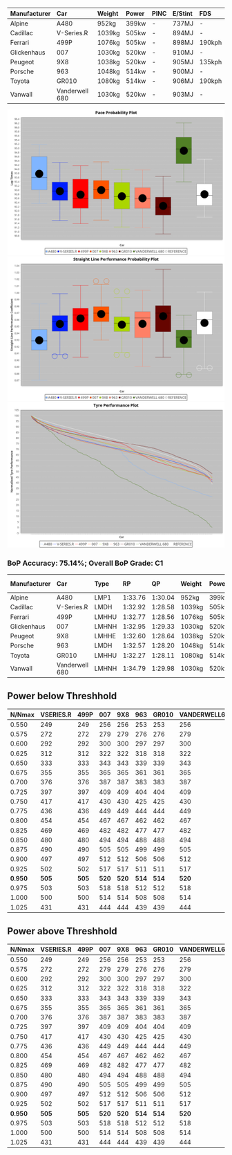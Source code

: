 |Manufacturer|Car|Weight|Power|PINC|E/Stint|FDS|
|:-|:-|:-|:-|:-|:-|:-|
|Alpine|A480|952kg|399kw|-|737MJ|-|
|Cadillac|V-Series.R|1039kg|505kw|-|894MJ|-|
|Ferrari|499P|1076kg|505kw|-|898MJ|190kph|
|Glickenhaus|007|1030kg|520kw|-|910MJ|-|
|Peugeot|9X8|1038kg|520kw|-|905MJ|135kph|
|Porsche|963|1048kg|514kw|-|900MJ|-|
|Toyota|GR010|1080kg|514kw|-|906MJ|190kph|
|Vanwall|Vanderwell 680|1030kg|520kw|-|903MJ|-|

![PACECHART](./IMG/OFFICIAL.png)
![STRAIGHTLINEPERFORMANCECHART](./IMG/OFFICIAL_sp.png)
![TYREPERFORMANCECHART](./IMG/OFFICIAL_tw.png)

### BoP Accuracy: 75.14%; Overall BoP Grade: C1
|Manufacturer|Car|Type|RP|QP|Weight|Power¹|Threshhold|PINC|Power²|E/Stint|AVG Vmax|FDS|RDLC|L/Stint|BOP-Grade|ModelAccuracy|ModelPoints|Match%|
|:-|:-|:-|:-|:-|:-|:-|:-|:-|:-|:-|:-|:-|:-|:-|:-|:-|:-|:-|
|Alpine|A480|LMP1|1:33.76|1:30.04|952kg|399kw|0.0kph|-|399kw|737MJ|317.48kph|-|0.98|38|+B1|67.92%|957|87.76%|
|Cadillac|V-Series.R|LMDH|1:32.92|1:28.58|1039kg|505kw|0.0kph|-|505kw|894MJ|325.84kph|-|1.03|41|+B1|91.10%|1770|87.84%|
|Ferrari|499P|LMHHU|1:32.77|1:28.56|1076kg|505kw|0.0kph|-|505kw|898MJ|326.31kph|190kph|1.02|41|-A2|84.26%|2292|91.62%|
|Glickenhaus|007|LMHNH|1:32.95|1:29.33|1030kg|520kw|0.0kph|-|520kw|910MJ|330.43kph|-|0.96|40|~A1|94.63%|1605|95.95%|
|Peugeot|9X8|LMHHE|1:32.60|1:28.64|1038kg|520kw|0.0kph|-|520kw|905MJ|326.55kph|135kph|1.03|40|-B2|83.63%|2468|82.70%|
|Porsche|963|LMDH|1:32.57|1:28.20|1048kg|514kw|0.0kph|-|514kw|900MJ|326.74kph|-|1.02|41|-C1|93.14%|5746|76.62%|
|Toyota|GR010|LMHHU|1:32.27|1:28.11|1080kg|514kw|0.0kph|-|514kw|906MJ|327.45kph|190kph|1.01|41|-D2|87.37%|3154|62.72%|
|Vanwall|Vanderwell 680|LMHNH|1:34.79|1:29.98|1030kg|520kw|0.0kph|-|520kw|903MJ|322.98kph|-|1.02|40|+Ω1|90.28%|604|15.90%|

## Power below Threshhold
|N/Nmax|VSERIES.R|499P|007|9X8|963|GR010|VANDERWELL680|​|RPM|A480|
|:-|:-|:-|:-|:-|:-|:-|:-|:-|:-|:-|
|0.550|249|249|256|256|253|253|256|​|--|-|
|0.575|272|272|279|279|276|276|279|​|--|-|
|0.600|292|292|300|300|297|297|300|​|--|-|
|0.625|312|312|322|322|318|318|322|​|--|-|
|0.650|333|333|343|343|339|339|343|​|--|-|
|0.675|355|355|365|365|361|361|365|​|--|-|
|0.700|376|376|387|387|383|383|387|​|--|-|
|0.725|397|397|409|409|404|404|409|​|--|-|
|0.750|417|417|430|430|425|425|430|​|--|-|
|0.775|436|436|449|449|444|444|449|​|5000|234|
|0.800|454|454|467|467|462|462|467|​|5500|277|
|0.825|469|469|482|482|477|477|482|​|6000|309|
|0.850|480|480|494|494|488|488|494|​|6500|349|
|0.875|490|490|505|505|499|499|505|​|7000|390|
|0.900|497|497|512|512|506|506|512|​|7500|400|
|0.925|502|502|517|517|511|511|517|​|8000|396|
|**0.950**|**505**|**505**|**520**|**520**|**514**|**514**|**520**|**​**|**8500**|**399**|
|0.975|503|503|518|518|512|512|518|​|9000|200|
|1.000|500|500|514|514|508|508|514|​|--|-|
|1.025|431|431|444|444|439|439|444|​|--|-|

## Power above Threshhold
|N/Nmax|VSERIES.R|499P|007|9X8|963|GR010|VANDERWELL680|​|RPM|A480|
|:-|:-|:-|:-|:-|:-|:-|:-|:-|:-|:-|
|0.550|249|249|256|256|253|253|256|​|--|-|
|0.575|272|272|279|279|276|276|279|​|--|-|
|0.600|292|292|300|300|297|297|300|​|--|-|
|0.625|312|312|322|322|318|318|322|​|--|-|
|0.650|333|333|343|343|339|339|343|​|--|-|
|0.675|355|355|365|365|361|361|365|​|--|-|
|0.700|376|376|387|387|383|383|387|​|--|-|
|0.725|397|397|409|409|404|404|409|​|--|-|
|0.750|417|417|430|430|425|425|430|​|--|-|
|0.775|436|436|449|449|444|444|449|​|5000|234|
|0.800|454|454|467|467|462|462|467|​|5500|277|
|0.825|469|469|482|482|477|477|482|​|6000|309|
|0.850|480|480|494|494|488|488|494|​|6500|349|
|0.875|490|490|505|505|499|499|505|​|7000|390|
|0.900|497|497|512|512|506|506|512|​|7500|400|
|0.925|502|502|517|517|511|511|517|​|8000|396|
|**0.950**|**505**|**505**|**520**|**520**|**514**|**514**|**520**|**​**|**8500**|**399**|
|0.975|503|503|518|518|512|512|518|​|9000|200|
|1.000|500|500|514|514|508|508|514|​|--|-|
|1.025|431|431|444|444|439|439|444|​|--|-|
